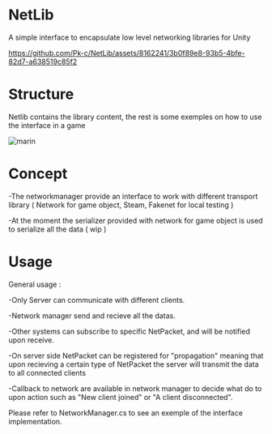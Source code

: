 # NetLib
A simple interface to encapsulate low level networking libraries for Unity

https://github.com/Pk-c/NetLib/assets/8162241/3b0f89e8-93b5-4bfe-82d7-a638519c85f2

# Structure

Netlib contains the library content, the rest is some exemples on how to use the interface in a game

![marin](https://github.com/Pk-c/NetLib/assets/8162241/04d28913-213a-4f69-b446-d8c1e7c995c3)

# Concept

-The networkmanager provide an interface to work with different transport library ( Network for game object, Steam, Fakenet for local testing )

-At the moment the serializer provided with network for game object is used to serialize all the data ( wip )

# Usage

General usage :

-Only Server can communicate with different clients.

-Network manager send and recieve all the datas.

-Other systems can subscribe to specific NetPacket, and will be notified upon receive.

-On server side NetPacket can be registered for "propagation" meaning that upon recieving a certain type of NetPacket the server will transmit the data to all connected clients

-Callback to network are available in network manager to decide what do to upon action such as "New client joined" or "A client disconnected".

Please refer to NetworkManager.cs to see an exemple of the interface implementation.





